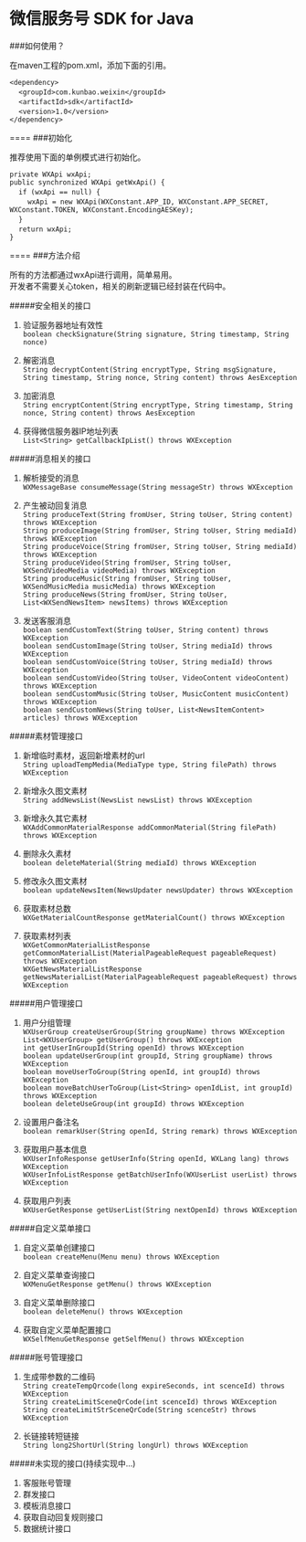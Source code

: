 微信服务号 SDK for Java
=====

###如何使用？

在maven工程的pom.xml，添加下面的引用。

`<dependency>`<br/>
&nbsp;&nbsp;&nbsp;&nbsp;`<groupId>com.kunbao.weixin</groupId>`<br/>
&nbsp;&nbsp;&nbsp;&nbsp;`<artifactId>sdk</artifactId>`<br/>
&nbsp;&nbsp;&nbsp;&nbsp;`<version>1.0</version>`<br/>
`</dependency>`<br/>

====
###初始化

推荐使用下面的单例模式进行初始化。

`private WXApi wxApi;`<br/>
`public synchronized WXApi getWxApi() {`<br/>
&nbsp;&nbsp;&nbsp;&nbsp;`if (wxApi == null) {`<br/>
&nbsp;&nbsp;&nbsp;&nbsp;&nbsp;&nbsp;&nbsp;&nbsp;`wxApi = new WXApi(WXConstant.APP_ID, WXConstant.APP_SECRET, WXConstant.TOKEN, WXConstant.EncodingAESKey);`<br/>
&nbsp;&nbsp;&nbsp;&nbsp;`}`<br/>
&nbsp;&nbsp;&nbsp;&nbsp;`return wxApi;`<br/>
`}`<br/>

====
###方法介绍

所有的方法都通过wxApi进行调用，简单易用。<br/>
开发者不需要关心token，相关的刷新逻辑已经封装在代码中。

#####安全相关的接口
1. 验证服务器地址有效性<br/>
`boolean checkSignature(String signature, String timestamp, String nonce)`<br/>

2. 解密消息<br/>
`String decryptContent(String encryptType, String msgSignature, String timestamp, String nonce, String content) throws AesException`<br/>

3. 加密消息<br/>
`String encryptContent(String encryptType, String timestamp, String nonce, String content) throws AesException`<br/>

4. 获得微信服务器IP地址列表<br/>
`List<String> getCallbackIpList() throws WXException`<br/>

#####消息相关的接口
1. 解析接受的消息<br/>
`WXMessageBase consumeMessage(String messageStr) throws WXException`<br/>

2. 产生被动回复消息<br/>
`String produceText(String fromUser, String toUser, String content) throws WXException`<br/>
`String produceImage(String fromUser, String toUser, String mediaId) throws WXException`<br/>
`String produceVoice(String fromUser, String toUser, String mediaId) throws WXException`<br/>
`String produceVideo(String fromUser, String toUser, WXSendVideoMedia videoMedia) throws WXException`<br/>
`String produceMusic(String fromUser, String toUser, WXSendMusicMedia musicMedia) throws WXException`<br/>
`String produceNews(String fromUser, String toUser, List<WXSendNewsItem> newsItems) throws WXException`<br/>

3. 发送客服消息<br/>
`boolean sendCustomText(String toUser, String content) throws WXException`<br/>
`boolean sendCustomImage(String toUser, String mediaId) throws WXException`<br/>
`boolean sendCustomVoice(String toUser, String mediaId) throws WXException`<br/>
`boolean sendCustomVideo(String toUser, VideoContent videoContent) throws WXException`<br/>
`boolean sendCustomMusic(String toUser, MusicContent musicContent) throws WXException`<br/>
`boolean sendCustomNews(String toUser, List<NewsItemContent> articles) throws WXException`<br/>

#####素材管理接口<br/>
1. 新增临时素材，返回新增素材的url<br/>
`String uploadTempMedia(MediaType type, String filePath) throws WXException`<br/>

2. 新增永久图文素材<br/>
`String addNewsList(NewsList newsList) throws WXException`<br/>

3. 新增永久其它素材<br/>
`WXAddCommonMaterialResponse addCommonMaterial(String filePath) throws WXException`<br/>

4. 删除永久素材<br/>
`boolean deleteMaterial(String mediaId) throws WXException`<br/>

5. 修改永久图文素材<br/>
`boolean updateNewsItem(NewsUpdater newsUpdater) throws WXException`<br/>

6. 获取素材总数<br/>
`WXGetMaterialCountResponse getMaterialCount() throws WXException`<br/>

7. 获取素材列表<br/>
`WXGetCommonMaterialListResponse getCommonMaterialList(MaterialPageableRequest pageableRequest) throws WXException`<br/>
`WXGetNewsMaterialListResponse getNewsMaterialList(MaterialPageableRequest pageableRequest) throws WXException`<br/>

#####用户管理接口<br/>
1. 用户分组管理<br/>
`WXUserGroup createUserGroup(String groupName) throws WXException`<br/>
`List<WXUserGroup> getUserGroup() throws WXException`<br/>
`int getUserInGroupId(String openId) throws WXException`<br/>
`boolean updateUserGroup(int groupId, String groupName) throws WXException`<br/>
`boolean moveUserToGroup(String openId, int groupId) throws WXException`<br/>
`boolean moveBatchUserToGroup(List<String> openIdList, int groupId) throws WXException`<br/>
`boolean deleteUseGroup(int groupId) throws WXException`<br/>

2. 设置用户备注名<br/>
`boolean remarkUser(String openId, String remark) throws WXException`<br/>

3. 获取用户基本信息<br/>
`WXUserInfoResponse getUserInfo(String openId, WXLang lang) throws WXException`<br/>
`WXUserInfoListResponse getBatchUserInfo(WXUserList userList) throws WXException`<br/>

4. 获取用户列表<br/>
`WXUserGetResponse getUserList(String nextOpenId) throws WXException`<br/>

#####自定义菜单接口<br/>
1. 自定义菜单创建接口<br/>
`boolean createMenu(Menu menu) throws WXException`<br/>

2. 自定义菜单查询接口<br/>
`WXMenuGetResponse getMenu() throws WXException`<br/>

3. 自定义菜单删除接口<br/>
`boolean deleteMenu() throws WXException`<br/>

4. 获取自定义菜单配置接口<br/>
`WXSelfMenuGetResponse getSelfMenu() throws WXException`<br/>

#####账号管理接口<br/>
1. 生成带参数的二维码<br/>
`String createTempQrcode(long expireSeconds, int scenceId) throws WXException`<br/>
`String createLimitSceneQrCode(int scenceId) throws WXException`<br/>
`String createLimitStrSceneQrCode(String scenceStr) throws WXException`<br/>

2. 长链接转短链接<br/>
`String long2ShortUrl(String longUrl) throws WXException`<br/>

#####未实现的接口(持续实现中...)
1. 客服账号管理<br/>
2. 群发接口<br/>
3. 模板消息接口<br/>
4. 获取自动回复规则接口<br/>
5. 数据统计接口<br/>
